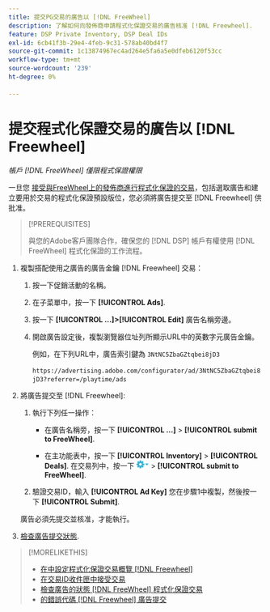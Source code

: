 ```yaml
---
title: 提交PG交易的廣告以 [!DNL FreeWheel]
description: 了解如何向發佈商申請程式化保證交易的廣告核准 [!DNL Freewheel].
feature: DSP Private Inventory, DSP Deal IDs
exl-id: 6cb41f3b-29e4-4feb-9c31-578ab40bd4f7
source-git-commit: 1c13874967ec4ad264e5fa6a5e0dfeb6120f53cc
workflow-type: tm+mt
source-wordcount: '239'
ht-degree: 0%

---
```


# 提交程式化保證交易的廣告以 [!DNL Freewheel]

*帳戶 [!DNL FreeWheel] 僅限程式保證權限*

一旦您 [接受與FreeWheel上的發佈商進行程式化保證的交易](#programmatic-guaranteed-set-up.md#pg-setup-deal-id-inbox)，包括選取廣告和建立要用於交易的程式化保證預設版位，您必須將廣告提交至 [!DNL Freewheel] 供批准。

>[!PREREQUISITES]
>
>與您的Adobe客戶團隊合作，確保您的 [!DNL DSP] 帳戶有權使用 [!DNL FreeWheel] 程式化保證的工作流程。

1. 複製搭配使用之廣告的廣告金鑰 [!DNL Freewheel] 交易：

   1. 按一下促銷活動的名稱。

   1. 在子菜單中，按一下 **[!UICONTROL Ads]**.

   1. 按一下  **[!UICONTROL ...]>[!UICONTROL Edit]** 廣告名稱旁邊。

   1. 開啟廣告設定後，複製瀏覽器位址列所顯示URL中的英數字元廣告金鑰。

      例如，在下列URL中，廣告索引鍵為 `3NtNC5ZbaGZtqbei8jD3`

      `https://advertising.adobe.com/configurator/ad/3NtNC5ZbaGZtqbei8jD3?referrer=/playtime/ads`

1. 將廣告提交至 [!DNL Freewheel]:

   1. 執行下列任一操作：

      * 在廣告名稱旁，按一下  **[!UICONTROL ...]** > **[!UICONTROL submit to FreeWheel]**.

      * 在主功能表中，按一下 **[!UICONTROL Inventory]** > **[!UICONTROL Deals]**. 在交易列中，按一下 ![選項功能表](/help/dsp/assets/options-menu.png) > **[!UICONTROL submit to FreeWheel]**.
   1. 驗證交易ID，輸入 **[!UICONTROL Ad Key]** 您在步驟1中複製，然後按一下 **[!UICONTROL Submit]**.

   廣告必須先提交並核准，才能執行。

1. [檢查廣告提交狀態](freewheel-check-status.md).

>[!MORELIKETHIS]
>
>* [在中設定程式化保證交易概覽 [!DNL Freewheel]](freewheel-overview.md)
>* [在交易ID收件匣中接受交易](deal-id-inbox-accept.md)
>* [檢查廣告的狀態 [!DNL FreeWheel] 程式化保證交易](freewheel-check-status.md)
>* [的錯誤代碼 [!DNL Freewheel] 廣告提交](freewheel-error-codes.md)

